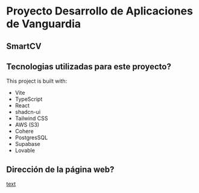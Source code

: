# Proyecto Desarrollo de Aplicaciones de Vanguardia

## SmartCV

## Tecnologias utilizadas para este proyecto?

This project is built with:

- Vite
- TypeScript
- React
- shadcn-ui
- Tailwind CSS
- AWS (S3)
- Cohere
- PostgresSQL
- Supabase
- Lovable 

## Dirección de la página web?

[text](https://smartcv-mvp.vercel.app/)

